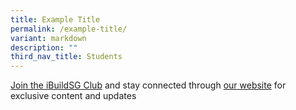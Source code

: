 ```yaml
---
title: Example Title
permalink: /example-title/
variant: markdown
description: ""
third_nav_title: Students
---
```

<p><a href="https://form.gov.sg/5f113808dba1d90011ca8ff3">Join the iBuildSG Club</a> and stay connected through <a href="/ibuildsg-club/home/">our website</a> for exclusive content and updates</p>